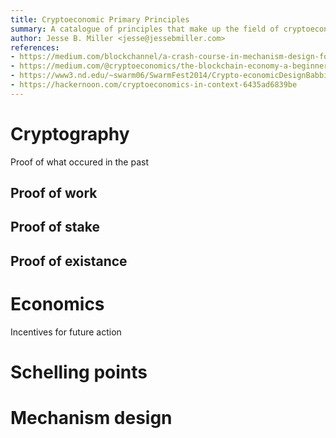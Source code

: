 ```yaml
---
title: Cryptoeconomic Primary Principles
summary: A catalogue of principles that make up the field of cryptoeconomics
author: Jesse B. Miller <jesse@jessebmiller.com>
references:
- https://medium.com/blockchannel/a-crash-course-in-mechanism-design-for-cryptoeconomic-applications-a9f06ab6a976
- https://medium.com/@cryptoeconomics/the-blockchain-economy-a-beginners-guide-to-institutional-cryptoeconomics-64bf2f2beec4
- https://www3.nd.edu/~swarm06/SwarmFest2014/Crypto-economicDesignBabbit.pdf
- https://hackernoon.com/cryptoeconomics-in-context-6435ad6839be
---
```


# Cryptography
Proof of what occured in the past

## Proof of work

## Proof of stake

## Proof of existance

# Economics
Incentives for future action

# Schelling points

# Mechanism design
